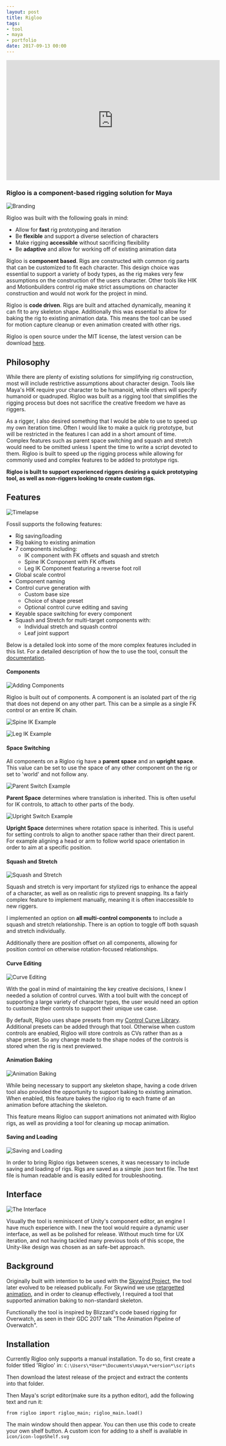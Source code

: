 ```yaml
---
layout: post
title: Rigloo
tags:
- tool
- maya
- portfolio
date: 2017-09-13 00:00
---
```


<iframe width="560" height="315" src="https://player.vimeo.com/video/225499505" frameborder="0" allowfullscreen></iframe>


### Rigloo is a component-based rigging solution for Maya
<!--more-->

![Branding](\blog\assets\rigloo\logoIntro.gif)

Rigloo was built with the following goals in mind:

* Allow for **fast** rig prototyping and iteration
* Be **flexible** and support a diverse selection of characters
* Make rigging **accessible** without sacrificing flexibility
* Be **adaptive** and allow for working off of existing animation data

Rigloo is **component based**. Rigs are constructed with common rig parts that can be customized to fit each character. This design choice was essential to support a variety of body types, as the rig makes very few assumptions on the construction of the users character. Other tools like HIK and Motionbuilders control rig make strict assumptions on character construction and would not work for the project in mind.

Rigloo is **code driven**. Rigs are built and attached dynamically, meaning it can fit to any skeleton shape. Additionally this was essential to allow for baking the rig to existing animation data. This means the tool can be used for motion capture cleanup or even animation created with other rigs.

Rigloo is open source under the MIT license, the latest version can be download [here](https://github.com/obriencole11/rigloo).

## Philosophy
While there are plenty of existing solutions for simplifying rig construction, most will include restrictive assumptions about character design. Tools like Maya's HIK require your character to be humanoid, while others will specify humanoid or quadruped. Rigloo was built as a rigging tool that simplifies the rigging process but does not sacrifice the creative freedom we have as riggers.

As a rigger, I also desired something that I would be able to use to speed up my own iteration time. Often I would like to make a quick rig prototype, but will be restricted in the features I can add in a short amount of time. Complex features such as parent space switching and squash and stretch would need to be omitted unless I spent the time to write a script devoted to them. Rigloo is built to speed up the rigging process while allowing for commonly used and complex features to be added to prototype rigs.

**Rigloo is built to support experienced riggers desiring a quick prototyping tool, as well as non-riggers looking to create custom rigs.**

## Features

![Timelapse](\blog\assets\rigloo\timelapse.gif)

Fossil supports the following features:
* Rig saving/loading
* Rig baking to existing animation
* 7 components including:
  * IK component with FK offsets and squash and stretch
  * Spine IK Component with FK offsets
  * Leg IK Component featuring a reverse foot roll
* Global scale control
* Component naming
* Control curve generation with
  * Custom base size
  * Choice of shape preset
  * Optional control curve editing and saving
* Keyable space switching for every component
* Squash and Stretch for multi-target components with:
  * Individual stretch and squash control
  * Leaf joint support

Below is a detailed look into some of the more complex features included in this list. For a detailed description of how the to use the tool, consult the [documentation](https://github.com/obriencole11/rigloo/blob/master/Documentation.md).

#### Components

![Adding Components](\blog\assets\rigloo\components.gif)

Rigloo is built out of components. A component is an isolated part of the rig that does not depend on any other part. This can be a simple as a single FK control or an entire IK chain. 

![Spine IK Example](\blog\assets\rigloo\spineik.gif)

![Leg IK Example](\blog\assets\rigloo\legik.gif)

#### Space Switching

All components on a Rigloo rig have a **parent space** and an **upright space**. This value can be set to use the space of any other component on the rig or set to 'world' and not follow any. 

![Parent Switch Example](\blog\assets\rigloo\parentspace.gif)

**Parent Space** determines where translation is inherited. This is often useful for IK controls, to attach to other parts of the body.

![Upright Switch Example](\blog\assets\rigloo\uprightspace.gif)

**Upright Space** determines where rotation space is inherited. This is useful for setting controls to align to another space rather than their direct parent. For example aligning a head or arm to follow world space orientation in order to aim at a specific position.

#### Squash and Stretch

![Squash and Stretch](\blog\assets\rigloo\squash.gif)

Squash and stretch is very important for stylized rigs to enhance the appeal of a character, as well as on realistic rigs to prevent snapping. Its a fairly complex feature to implement manually, meaning it is often inaccessible to new riggers.

I implemented an option on **all multi-control components** to include a squash and stretch relationship. There is an option to toggle off both squash and stretch individually.

Additionally there are position offset on all components, allowing for position control on otherwise rotation-focused relationships.

#### Curve Editing

![Curve Editing](\blog\assets\rigloo\curveEditing.gif)

With the goal in mind of maintaining the key creative decisions, I knew I needed a solution of control curves. With a tool built with the concept of supporting a large variety of character types, the user would need an option to customize their controls to support their unique use case.

By default, Rigloo uses shape presets from my [Control Curve Library](https://github.com/obriencole11/curveLib). Additional presets can be added through that tool. Otherwise when custom controls are enabled, Rigloo will store controls as CVs rather than as a shape preset. So any change made to the shape nodes of the controls is stored when the rig is next previewed.

#### Animation Baking

![Animation Baking](\blog\assets\rigloo\baking.gif)

While being necessary to support any skeleton shape, having a code driven tool also provided the opportunity to support baking to existing animation. When enabled, this feature bakes the rigloo rig to each frame of an animation before attaching the skeleton. 

This feature means Rigloo can support animations not animated with Rigloo rigs, as well as providing a tool for cleaning up mocap animation.

#### Saving and Loading

![Saving and Loading](\blog\assets\rigloo\saveload.gif)

In order to bring Rigloo rigs between scenes, it was necessary to include saving and loading of rigs. Rigs are saved as a simple .json text file. The text file is human readable and is easily edited for troubleshooting.

## Interface

![The Interface](\blog\assets\rigloo\interface.png)

Visually the tool is reminiscent of Unity's component editor, an engine I have much experience with. I new the tool would require a dynamic user interface, as well as be polished for release. Without much time for UX iteration, and not having tackled many previous tools of this scope, the Unity-like design was chosen as an safe-bet approach.

## Background

Originally built with intention to be used with the [Skywind Project](), the tool later evolved to be released publically. For Skywind we use [retargetted animation](), and in order to cleanup effectively, I required a tool that supported animation baking to non-standard skeleton.

Functionally the tool is inspired by Blizzard's code based rigging for Overwatch, as seen in their GDC 2017 talk "The Animation Pipeline of Overwatch". 


## Installation

Currently Rigloo only supports a manual installation. To do so, first create a folder titled 'Rigloo' in: `C:\Users\*User*\Documents\maya\*version*\scripts`

Then download the latest release of the project and extract the contents into that folder.

Then Maya's script editor(make sure its a python editor), add the following text and run it:
```
from rigloo import rigloo_main; rigloo_main.load()
```
The main window should then appear. You can then use this code to create your own shelf button. A custom icon for adding to a shelf is available in `icon/icon-logoShelf.svg`

